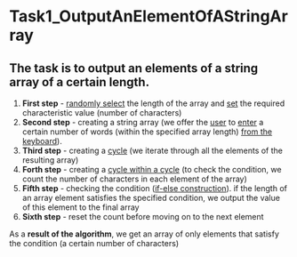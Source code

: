 # Task1_OutputAnElementOfAStringArray

## The task is to output an elements of a string array of a certain length.


1. **First step** - <u>randomly select</u> the length of the array and <u>set</u> the required characteristic value (number of characters)
2. **Second step** - creating a string array (we offer the <u>user</u> to <u>enter</u> a certain number of words (within the specified array length) <u>from the keyboard</u>).
3. **Third step** - creating a <u>cycle</u> (we iterate through all the elements of the resulting array)
4. **Forth step** - creating a <u>cycle within a cycle</u> (to check the condition, we count the number of characters in each element of the array)
5. **Fifth step** - checking the condition (<u>if-else construction</u>). if the length of an array element satisfies the specified condition, we output the value of this element to the final array 
6. **Sixth step** - reset the count before moving on to the next element

As a **result of the algorithm**, we get an array of only elements that satisfy the condition (a certain number of characters)